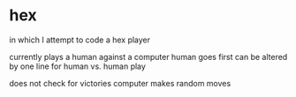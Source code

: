 # hex
in which I attempt to code a hex player

currently plays a human against a computer
human goes first
can be altered by one line for human vs. human play

does not check for victories
computer makes random moves

